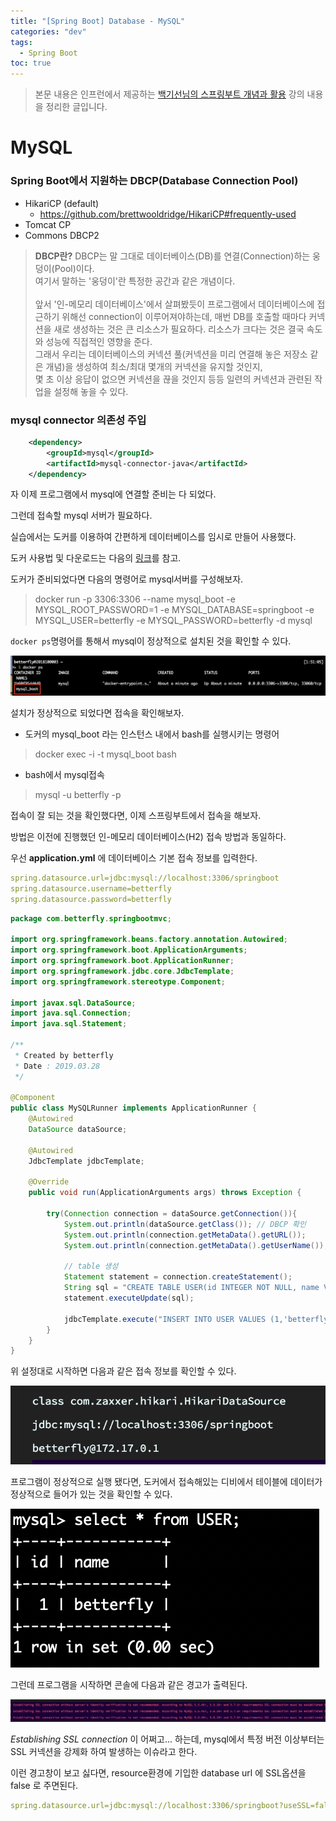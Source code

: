 ```yaml
---
title: "[Spring Boot] Database - MySQL"
categories: "dev"
tags:
  - Spring Boot
toc: true
---
```


> 본문 내용은 인프런에서 제공하는 [백기선님의 스프링부트 개념과 활용](https://www.inflearn.com/course/%EC%8A%A4%ED%94%84%EB%A7%81%EB%B6%80%ED%8A%B8/) 강의 내용을 정리한 글입니다.

# MySQL

### Spring Boot에서 지원하는 DBCP(Database Connection Pool)
- HikariCP (default)
  - https://github.com/brettwooldridge/HikariCP#frequently-used
- Tomcat CP
- Commons DBCP2

> **DBCP란?**
> DBCP는 말 그대로 데이터베이스(DB)를 연결(Connection)하는 웅덩이(Pool)이다. <br/>
> 여기서 말하는 '웅덩이'란 특정한 공간과 같은 개념이다.
> <br/> <br/>
> 앞서 '인-메모리 데이터베이스'에서 살펴봤듯이 프로그램에서 데이터베이스에 접근하기 위해선 connection이 이루어져야하는데,
> 매번 DB를 호출할 때마다 커넥션을 새로 생성하는 것은 큰 리소스가 필요하다. 리소스가 크다는 것은 결국 속도와 성능에 직접적인 영향을 준다.<br/>
> 그래서 우리는 데이터베이스의 커넥션 풀(커넥션을 미리 연결해 놓은 저장소 같은 개념)을 생성하여 최소/최대 몇개의 커넥션을 유지할 것인지, <br/> 몇 초 이상 응답이 없으면 커넥션을 끊을 것인지 등등 일련의 커넥션과 관련된 작업을 설정해 놓을 수 있다.

### mysql connector 의존성 주입

~~~xml
    <dependency>
        <groupId>mysql</groupId>
        <artifactId>mysql-connector-java</artifactId>
    </dependency>
~~~

자 이제 프로그램에서 mysql에 연결할 준비는 다 되었다.

그런데 접속할 mysql 서버가 필요하다.

실습에서는 도커를 이용하여 간편하게 데이터베이스를 임시로 만들어 사용했다.

도커 사용법 및 다운로드는 다음의 [링크](https://docs.docker.com/docker-for-mac/)를 참고.

도커가 준비되었다면 다음의 명령어로 mysql서버를 구성해보자.

> docker run -p 3306:3306 --name mysql_boot -e MYSQL_ROOT_PASSWORD=1 -e MYSQL_DATABASE=springboot -e MYSQL_USER=betterfly -e MYSQL_PASSWORD=betterfly -d mysql

`docker ps`명령어를 통해서 mysql이 정상적으로 설치된 것을 확인할 수 있다.

![](/assets/images/study/dev/2019/springboot/19_docker_mysql.png)

설치가 정상적으로 되었다면 접속을 확인해보자.

- 도커의 mysql_boot 라는 인스턴스 내에서 bash를 실행시키는 명령어
> docker exec -i -t mysql_boot bash

- bash에서 mysql접속
> mysql -u betterfly -p

접속이 잘 되는 것을 확인했다면, 이제 스프링부트에서 접속을 해보자.

방법은 이전에 진행했던 인-메모리 데이터베이스(H2) 접속 방법과 동일하다.

우선 **application.yml** 에 데이터베이스 기본 접속 정보를 입력한다.

~~~yml
spring.datasource.url=jdbc:mysql://localhost:3306/springboot
spring.datasource.username=betterfly
spring.datasource.password=betterfly
~~~

~~~java
package com.betterfly.springbootmvc;

import org.springframework.beans.factory.annotation.Autowired;
import org.springframework.boot.ApplicationArguments;
import org.springframework.boot.ApplicationRunner;
import org.springframework.jdbc.core.JdbcTemplate;
import org.springframework.stereotype.Component;

import javax.sql.DataSource;
import java.sql.Connection;
import java.sql.Statement;

/**
 * Created by betterfly
 * Date : 2019.03.28
 */

@Component
public class MySQLRunner implements ApplicationRunner {
    @Autowired
    DataSource dataSource;

    @Autowired
    JdbcTemplate jdbcTemplate;

    @Override
    public void run(ApplicationArguments args) throws Exception {

        try(Connection connection = dataSource.getConnection()){
            System.out.println(dataSource.getClass()); // DBCP 확인
            System.out.println(connection.getMetaData().getURL());
            System.out.println(connection.getMetaData().getUserName());

            // table 생성
            Statement statement = connection.createStatement();
            String sql = "CREATE TABLE USER(id INTEGER NOT NULL, name VARCHAR(255), PRIMARY KEY (id))";
            statement.executeUpdate(sql);

            jdbcTemplate.execute("INSERT INTO USER VALUES (1,'betterfly')");
        }
    }
}

~~~

위 설정대로 시작하면 다음과 같은 접속 정보를 확인할 수 있다.

![](/assets/images/study/dev/2019/springboot/19_mysql_connect.png)

프로그램이 정상적으로 실행 됐다면, 도커에서 접속해있는 디비에서 테이블에 데이터가 정상적으로 들어가 있는 것을 확인할 수 있다.

![](/assets/images/study/dev/2019/springboot/19_mysql_result.png)

그런데 프로그램을 시작하면 콘솔에 다음과 같은 경고가 출력된다.

![](/assets/images/study/dev/2019/springboot/19_mysql_ssl_error.png)

*Establishing SSL connection* 이 어쩌고... 하는데, mysql에서 특정 버전 이상부터는 SSL 커넥션을 강제화 하여 발생하는 이슈라고 한다.

이런 경고창이 보고 싫다면, resource환경에 기입한 database url 에 SSL옵션을 false 로 주면된다.

~~~yml
spring.datasource.url=jdbc:mysql://localhost:3306/springboot?useSSL=false
~~~